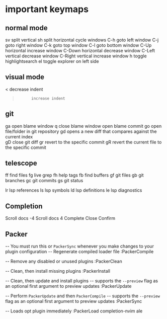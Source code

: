# important keymaps

## normal mode

sv			split vertical
sh			split horizontal
<space>		cycle windows
C-h			goto left window
C-j			goto right window
C-k			goto top window
C-l 		goto bottom window
C-Up		horizontal increase window
C-Down		horizontal decrease window
C-Left		vertical decrease window
C-Right		vertical increase window
<Leader>h	toggle highlightsearch
<Leader>el	toggle explorer on left side

## visual mode

<			decrease indent
> 			increase indent

## git

<Leader>ga	open blame window
q			close blame window
<CR> 		open blame commit
<Leader>go	open file/folder in git repository
<Leader>gd	opens a new diff that compares against the current index	
<Leader>gD	close git diff
<Leader>gr	revert to the specific commit
<Leader>gR	revert the current file to the specific commit

## telescope

<Leader>ff	find files
<Leader>fg	live grep
<Leader>fh	help tags
<leader>fb  find buffers
<Leader>gf	git files
<Leader>gb	git branches
<Leader>gc	git commits
<Leader>gs	git status

<Leader>lr	lsp references
<Leader>ls	lsp symbols
<Leader>ld	lsp definitions
<Leader>le	lsp diagnostics

## Completion

<C-d>		Scroll docs -4
<C-f>		Scroll docs 4
<C-Space>	Complete
<C-e>		Close
<CR>		Confirm

## Packer

-- You must run this or `PackerSync` whenever you make changes to your plugin configuration
-- Regenerate compiled loader file
:PackerCompile

-- Remove any disabled or unused plugins
:PackerClean

-- Clean, then install missing plugins
:PackerInstall

-- Clean, then update and install plugins
-- supports the `--preview` flag as an optional first argument to preview updates
:PackerUpdate

-- Perform `PackerUpdate` and then `PackerCompile`
-- supports the `--preview` flag as an optional first argument to preview updates
:PackerSync

-- Loads opt plugin immediately
:PackerLoad completion-nvim ale
